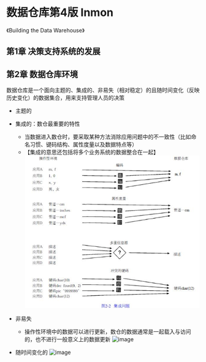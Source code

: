 # 数据仓库第4版 Inmon
《Building the Data Warehouse》
## 第1章 决策支持系统的发展



## 第2章 数据仓库环境
数据仓库是一个面向主题的、集成的、非易失（相对稳定）的且随时间变化（反映历史变化）的数据集合，用来支持管理人员的决策
- 主题的
- 集成的：数仓最重要的特性
  - 当数据进入数仓时，要采取某种方法消除应用问题中的不一致性（比如命名习惯、键码结构、属性度量以及数据特点等）
  - 【集成的意思还包括将多个业务系统的数据整合在一起】
![image](images/图2-2集成问题.jpg)
- 非易失
  - 操作性环境中的数据可以进行更新，数仓的数据通常是一起载入与访问的，也不进行一般意义上的数据更新
![image](images/图2-3非易失性问题)

- 随时间变化的
![image](images/图2-4随时间变化的问题)
